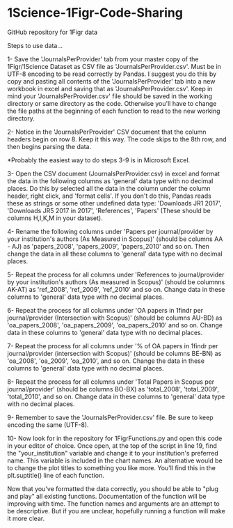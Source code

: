 # 1Science-1Figr-Code-Sharing


GitHub repository for 1Figr data


Steps to use data...

1- Save the 'JournalsPerProvider' tab from your master copy of the 1Figr/1Science Dataset as CSV file as 'JournalsPerProvider.csv'.  Must be in 
UTF-8 encoding to be read correctly by Pandas. I suggest you do this by copy and pasting all contents of the 'JournalsPerProvider' tab into a new workbook in excel and saving that as 'JournalsPerProvider.csv'. Keep in mind 
your 'JournalsPerProvider.csv' file should be saved in the working directory or same directory as the code. Otherwise you'll have to change the file paths at the beginning of each function to read to the new working directory.

2- Notice in the 'JournalsPerProvider' CSV document that the column headers begin on row 8. Keep it this way. The code 
skips to the 8th row, and then begins parsing the data.

*Probably the easiest way to do steps 3-9 is in Microsoft Excel. 

3- Open the CSV document (JournalsPerProvider.csv) in excel and 
format the data in the following columns as 'general' data type with no decimal places. Do this by selected all the data in 
the column under the column header, right click, and 'format cells'. If you don't do this, Pandas reads these as strings or 
some other undefined data type:
'Downloads JR1 2017', 'Downloads JR5 2017 in 2017', 'References', 'Papers' (These should be columns H,I,K,M in your dataset).

4- Rename the following columns under 'Papers per journal/provider by your institution's authors (As Measured in Scopus)' 
(should be columns AA - AJ) as 'papers_2008', 'papers_2009', 'papers_2010' and so on. Then change the data in all these 
columns to 'general' data type with no decimal places.

5- Repeat the process for all columns under 'References to journal/provider by your institution's authors (As measured in 
Scopus)' (should be columnns AK-AT) as 'ref_2008', 'ref_2009', 'ref_2010' and so on. Change data in these columns to 
'general' data type with no decimal places.

6- Repeat the process for all columns under 'OA papers in 1findr per journal/provider (Intersection with Scopus)' (should be 
columns AU-BD) as 'oa_papers_2008', 'oa_papers_2009', 'oa_papers_2010' and so on. Change data in these columns to 'general' 
data type with no decimal places.

7- Repeat the process for all columns under '% of OA papers in 1findr per journal/provider (intersection with Scopus)' (should 
be columns BE-BN) as 'oa_2008', 'oa_2009', 'oa_2010', and so on. Change the data in these columns to 'general' data type with 
no decimal places.

8- Repeat the process for all columns under 'Total Papers in Scopus per journal/provider' (should be columns BO-BX) as 
'total_2008', 'total_2009', 'total_2010', and so on. Change data in these columns to 'general' data type with no decimal 
places. 

9- Remember to save the 'JournalsPerProvider.csv' file. Be sure to keep encoding the same (UTF-8).

10- Now look for in the repository for 1FigrFunctions.py and open this code in your editor of choice. Once open, at the top of the 
script in line 19, find the "your_institution" variable and change it to your institution's preferred name. This variable is 
included in the chart names. An alternative would be to change the plot titles to something you like more. You'll find this 
in the plt.suptitle() line of each function.

Now that you've formatted the data correctly, you should be able to "plug and play" all existing functions. Documentation of the
function will be improving with time. The function names and arguments are an attempt to be descriptive. But if you are unclear, hopefully 
running a function will make it more clear. 
